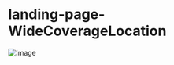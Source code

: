# landing-page-WideCoverageLocation

![image](https://user-images.githubusercontent.com/80995860/207767409-647c8188-d6d1-4468-8961-e0d4c8dc1c0f.png)

